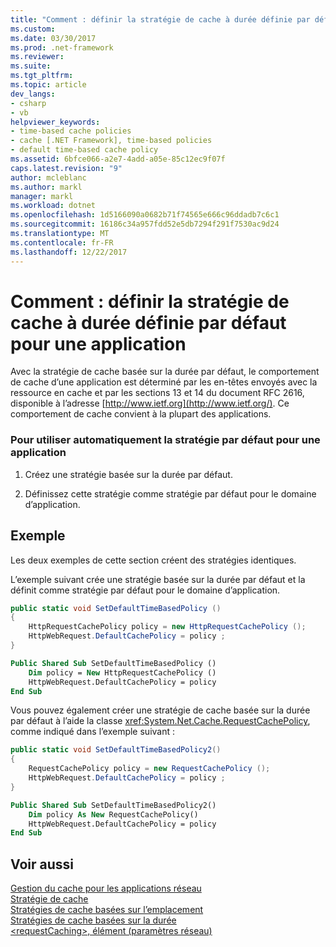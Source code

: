 ```yaml
---
title: "Comment : définir la stratégie de cache à durée définie par défaut pour une application"
ms.custom: 
ms.date: 03/30/2017
ms.prod: .net-framework
ms.reviewer: 
ms.suite: 
ms.tgt_pltfrm: 
ms.topic: article
dev_langs:
- csharp
- vb
helpviewer_keywords:
- time-based cache policies
- cache [.NET Framework], time-based policies
- default time-based cache policy
ms.assetid: 6bfce066-a2e7-4add-a05e-85c12ec9f07f
caps.latest.revision: "9"
author: mcleblanc
ms.author: markl
manager: markl
ms.workload: dotnet
ms.openlocfilehash: 1d5166090a0682b71f74565e666c96ddadb7c6c1
ms.sourcegitcommit: 16186c34a957fdd52e5db7294f291f7530ac9d24
ms.translationtype: MT
ms.contentlocale: fr-FR
ms.lasthandoff: 12/22/2017
---
```

# <a name="how-to-set-the-default-time-based-cache-policy-for-an-application"></a>Comment : définir la stratégie de cache à durée définie par défaut pour une application
Avec la stratégie de cache basée sur la durée par défaut, le comportement de cache d’une application est déterminé par les en-têtes envoyés avec la ressource en cache et par les sections 13 et 14 du document RFC 2616, disponible à l’adresse [http://www.ietf.org](http://www.ietf.org/). Ce comportement de cache convient à la plupart des applications.  
  
### <a name="to-set-the-default-automatic-policy-for-an-application"></a>Pour utiliser automatiquement la stratégie par défaut pour une application  
  
1.  Créez une stratégie basée sur la durée par défaut.  
  
2.  Définissez cette stratégie comme stratégie par défaut pour le domaine d’application.  
  
## <a name="example"></a>Exemple  
 Les deux exemples de cette section créent des stratégies identiques.  
  
 L’exemple suivant crée une stratégie basée sur la durée par défaut et la définit comme stratégie par défaut pour le domaine d’application.  
  
```csharp  
public static void SetDefaultTimeBasedPolicy ()  
{  
    HttpRequestCachePolicy policy = new HttpRequestCachePolicy ();  
    HttpWebRequest.DefaultCachePolicy = policy ;  
}  
```  
  
```vb  
Public Shared Sub SetDefaultTimeBasedPolicy ()  
    Dim policy = New HttpRequestCachePolicy ()  
    HttpWebRequest.DefaultCachePolicy = policy  
End Sub  
```  
  
 Vous pouvez également créer une stratégie de cache basée sur la durée par défaut à l’aide la classe <xref:System.Net.Cache.RequestCachePolicy>, comme indiqué dans l’exemple suivant :  
  
```csharp  
public static void SetDefaultTimeBasedPolicy2()  
{  
    RequestCachePolicy policy = new RequestCachePolicy ();  
    HttpWebRequest.DefaultCachePolicy = policy ;  
}  
```  
  
```vb  
Public Shared Sub SetDefaultTimeBasedPolicy2()  
    Dim policy As New RequestCachePolicy()  
    HttpWebRequest.DefaultCachePolicy = policy  
End Sub  
```  
  
## <a name="see-also"></a>Voir aussi  
 [Gestion du cache pour les applications réseau](../../../docs/framework/network-programming/cache-management-for-network-applications.md)  
 [Stratégie de cache](../../../docs/framework/network-programming/cache-policy.md)  
 [Stratégies de cache basées sur l’emplacement](../../../docs/framework/network-programming/location-based-cache-policies.md)  
 [Stratégies de cache basées sur la durée](../../../docs/framework/network-programming/time-based-cache-policies.md)  
 [\<requestCaching>, élément (paramètres réseau)](../../../docs/framework/configure-apps/file-schema/network/requestcaching-element-network-settings.md)
